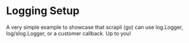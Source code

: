 # Logging Setup

A very simple example to showcase that scrapli (go) can use log.Logger, log/slog.Logger, or a
customer callback. Up to you!
